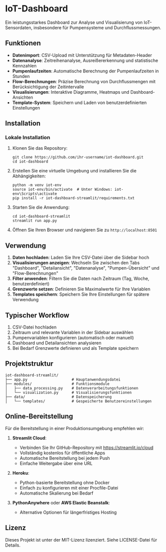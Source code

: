 # IoT-Dashboard

Ein leistungsstarkes Dashboard zur Analyse und Visualisierung von IoT-Sensordaten, insbesondere für Pumpensysteme und Durchflussmessungen.

## Funktionen

- **Datenimport**: CSV-Upload mit Unterstützung für Metadaten-Header
- **Datenanalyse**: Zeitreihenanalyse, Ausreißererkennung und statistische Kennzahlen
- **Pumpenlaufzeiten**: Automatische Berechnung der Pumpenlaufzeiten in Stunden
- **Flow-Berechnungen**: Präzise Berechnung von Durchflussmengen mit Berücksichtigung der Zeitintervalle
- **Visualisierungen**: Interaktive Diagramme, Heatmaps und Dashboard-Ansichten
- **Template-System**: Speichern und Laden von benutzerdefinierten Einstellungen

## Installation

### Lokale Installation

1. Klonen Sie das Repository:
   ```
   git clone https://github.com/ihr-username/iot-dashboard.git
   cd iot-dashboard
   ```

2. Erstellen Sie eine virtuelle Umgebung und installieren Sie die Abhängigkeiten:
   ```
   python -m venv iot-env
   source iot-env/bin/activate  # Unter Windows: iot-env\Scripts\activate
   pip install -r iot-dashboard-streamlit/requirements.txt
   ```

3. Starten Sie die Anwendung:
   ```
   cd iot-dashboard-streamlit
   streamlit run app.py
   ```

4. Öffnen Sie Ihren Browser und navigieren Sie zu `http://localhost:8501`

## Verwendung

1. **Daten hochladen**: Laden Sie Ihre CSV-Datei über die Sidebar hoch
2. **Visualisierungen anzeigen**: Wechseln Sie zwischen den Tabs "Dashboard", "Detailansicht", "Datenanalyse", "Pumpen-Übersicht" und "Flow-Berechnungen"
3. **Filter anwenden**: Filtern Sie die Daten nach Zeitraum (Tag, Woche, benutzerdefiniert)
4. **Grenzwerte setzen**: Definieren Sie Maximalwerte für Ihre Variablen
5. **Templates speichern**: Speichern Sie Ihre Einstellungen für spätere Verwendung

## Typischer Workflow

1. CSV-Datei hochladen
2. Zeitraum und relevante Variablen in der Sidebar auswählen
3. Pumpenvariablen konfigurieren (automatisch oder manuell)
4. Dashboard und Detailansichten analysieren
5. Bei Bedarf Grenzwerte definieren und als Template speichern

## Projektstruktur

```
iot-dashboard-streamlit/
├── app.py                    # Hauptanwendungsdatei
├── modules/                  # Funktionsmodule
│   ├── data_processing.py    # Datenverarbeitungsfunktionen
│   └── visualization.py      # Visualisierungsfunktionen
├── data/                     # Datenspeicherung
│   └── templates/            # Gespeicherte Benutzereinstellungen
```

## Online-Bereitstellung

Für die Bereitstellung in einer Produktionsumgebung empfehlen wir:

1. **Streamlit Cloud**: 
   - Verbinden Sie Ihr GitHub-Repository mit https://streamlit.io/cloud
   - Vollständig kostenlos für öffentliche Apps
   - Automatische Bereitstellung bei jedem Push
   - Einfache Weitergabe über eine URL

2. **Heroku**:
   - Python-basierte Bereitstellung ohne Docker
   - Einfach zu konfigurieren mit einer Procfile-Datei
   - Automatische Skalierung bei Bedarf

3. **PythonAnywhere** oder **AWS Elastic Beanstalk**:
   - Alternative Optionen für längerfristiges Hosting

## Lizenz

Dieses Projekt ist unter der MIT-Lizenz lizenziert. Siehe LICENSE-Datei für Details. 